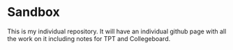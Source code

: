 # Sandbox
This is my individual repository. It will have an individual github page with all the work on it including notes for TPT and Collegeboard. 
